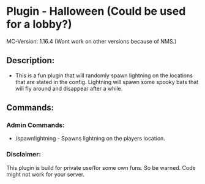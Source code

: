 # Plugin - Halloween (Could be used for a lobby?)
MC-Version: 1.16.4 (Wont work on other versions because of NMS.)
## Description:
- This is a fun plugin that will randomly spawn lightning on the locations that are stated in the config.
  Lightning will spawn some spooky bats that will fly around and disappear after a while.

## Commands:
### Admin Commands:
- /spawnlightning <player> - Spawns lightning on the players location.

### Disclaimer:
This plugin is build for private use/for some own funs. 
So be warned. Code might not work for your server.
